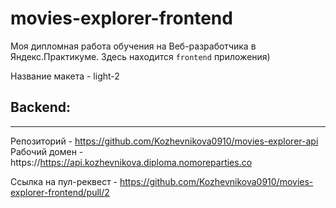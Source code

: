 # movies-explorer-frontend
Моя дипломная работа обучения на Веб-разработчика в Яндекс.Практикуме. Здесь находится `frontend` приложения)

Название макета - light-2
## Backend:
-----------------------
Репозиторий - https://github.com/Kozhevnikova0910/movies-explorer-api
Рабочий домен - https://https://api.kozhevnikova.diploma.nomoreparties.co

Ссылка на пул-реквест - https://github.com/Kozhevnikova0910/movies-explorer-frontend/pull/2
